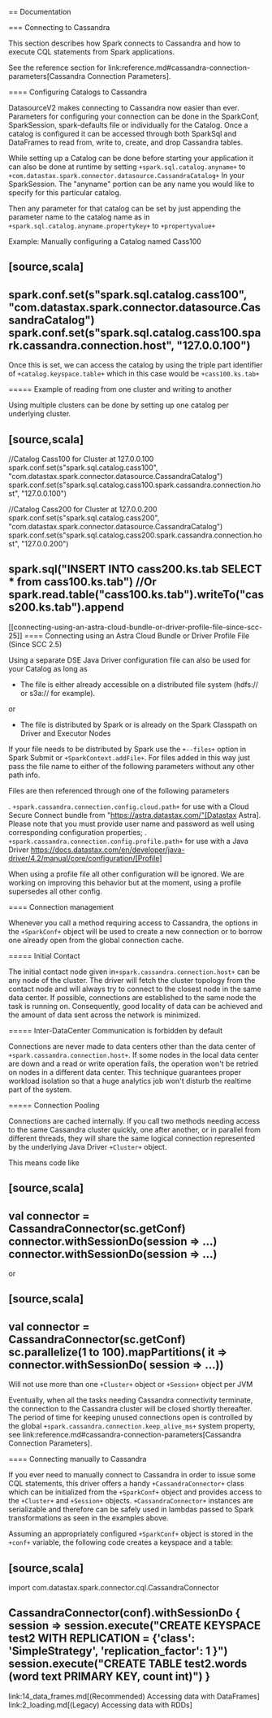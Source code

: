 == Documentation

=== Connecting to Cassandra

This section describes how Spark connects to Cassandra and how to
execute CQL statements from Spark applications.

See the reference section for
link:reference.md#cassandra-connection-parameters[Cassandra Connection
Parameters].

==== Configuring Catalogs to Cassandra

DatasourceV2 makes connecting to Cassandra now easier than ever.
Parameters for configuring your connection can be done in the SparkConf,
SparkSession, spark-defaults file or individually for the Catalog. Once
a catalog is configured it can be accessed through both SparkSql and
DataFrames to read from, write to, create, and drop Cassandra tables.

While setting up a Catalog can be done before starting your application
it can also be done at runtime by setting `+spark.sql.catalog.anyname+`
to `+com.datastax.spark.connector.datasource.CassandraCatalog+` In your
SparkSession. The "anyname" portion can be any name you would like to
specify for this particular catalog.

Then any parameter for that catalog can be set by just appending the
parameter name to the catalog name as in
`+spark.sql.catalog.anyname.propertykey+` to `+propertyvalue+`

Example: Manually configuring a Catalog named Cass100

[source,scala]
----
spark.conf.set(s"spark.sql.catalog.cass100", "com.datastax.spark.connector.datasource.CassandraCatalog")
spark.conf.set(s"spark.sql.catalog.cass100.spark.cassandra.connection.host", "127.0.0.100")
----

Once this is set, we can access the catalog by using the triple part
identifier of `+catalog.keyspace.table+` which in this case would be
`+cass100.ks.tab+`

===== Example of reading from one cluster and writing to another

Using multiple clusters can be done by setting up one catalog per
underlying cluster.

[source,scala]
----
//Catalog Cass100 for Cluster at 127.0.0.100
spark.conf.set(s"spark.sql.catalog.cass100", "com.datastax.spark.connector.datasource.CassandraCatalog")
spark.conf.set(s"spark.sql.catalog.cass100.spark.cassandra.connection.host", "127.0.0.100")

//Catalog Cass200 for Cluster at 127.0.0.200
spark.conf.set(s"spark.sql.catalog.cass200", "com.datastax.spark.connector.datasource.CassandraCatalog")
spark.conf.set(s"spark.sql.catalog.cass200.spark.cassandra.connection.host", "127.0.0.200")

spark.sql("INSERT INTO cass200.ks.tab SELECT * from cass100.ks.tab")
//Or
spark.read.table("cass100.ks.tab").writeTo("cass200.ks.tab").append
----

[[connecting-using-an-astra-cloud-bundle-or-driver-profile-file-since-scc-25]]
==== Connecting using an Astra Cloud Bundle or Driver Profile File (Since SCC 2.5)

Using a separate DSE Java Driver configuration file can also be used for
your Catalog as long as

* The file is either already accessible on a distributed file system
(hdfs:// or s3a:// for example).

or

* The file is distributed by Spark or is already on the Spark Classpath
on Driver and Executor Nodes

If your file needs to be distributed by Spark use the `+--files+` option
in Spark Submit or `+SparkContext.addFile+`. For files added in this way
just pass the file name to either of the following parameters without
any other path info.

Files are then referenced through one of the following parameters

. `+spark.cassandra.connection.config.cloud.path+` for use with a Cloud
Secure Connect bundle from "https://astra.datastax.com/"[Datastax
Astra]. Please note that you must provide user name and password as well
using corresponding configuration properties;
. `+spark.cassandra.connection.config.profile.path+` for use with a Java
Driver
https://docs.datastax.com/en/developer/java-driver/4.2/manual/core/configuration/[Profile]

When using a profile file all other configuration will be ignored. We
are working on improving this behavior but at the moment, using a
profile supersedes all other config.

==== Connection management

Whenever you call a method requiring access to Cassandra, the options in
the `+SparkConf+` object will be used to create a new connection or to
borrow one already open from the global connection cache.

===== Initial Contact

The initial contact node given in`+spark.cassandra.connection.host+` can
be any node of the cluster. The driver will fetch the cluster topology
from the contact node and will always try to connect to the closest node
in the same data center. If possible, connections are established to the
same node the task is running on. Consequently, good locality of data
can be achieved and the amount of data sent across the network is
minimized.

===== Inter-DataCenter Communication is forbidden by default

Connections are never made to data centers other than the data center of
`+spark.cassandra.connection.host+`. If some nodes in the local data
center are down and a read or write operation fails, the operation won't
be retried on nodes in a different data center. This technique
guarantees proper workload isolation so that a huge analytics job won't
disturb the realtime part of the system.

===== Connection Pooling

Connections are cached internally. If you call two methods needing
access to the same Cassandra cluster quickly, one after another, or in
parallel from different threads, they will share the same logical
connection represented by the underlying Java Driver `+Cluster+` object.

This means code like

[source,scala]
----
  val connector = CassandraConnector(sc.getConf)
  connector.withSessionDo(session => ...)
  connector.withSessionDo(session => ...)
----

or

[source,scala]
----
val connector = CassandraConnector(sc.getConf)
sc.parallelize(1 to 100).mapPartitions( it => connector.withSessionDo( session => ...))
----

Will not use more than one `+Cluster+` object or `+Session+` object per
JVM

Eventually, when all the tasks needing Cassandra connectivity terminate,
the connection to the Cassandra cluster will be closed shortly
thereafter. The period of time for keeping unused connections open is
controlled by the global `+spark.cassandra.connection.keep_alive_ms+`
system property, see
link:reference.md#cassandra-connection-parameters[Cassandra Connection
Parameters].

==== Connecting manually to Cassandra

If you ever need to manually connect to Cassandra in order to issue some
CQL statements, this driver offers a handy `+CassandraConnector+` class
which can be initialized from the `+SparkConf+` object and provides
access to the `+Cluster+` and `+Session+` objects.
`+CassandraConnector+` instances are serializable and therefore can be
safely used in lambdas passed to Spark transformations as seen in the
examples above.

Assuming an appropriately configured `+SparkConf+` object is stored in
the `+conf+` variable, the following code creates a keyspace and a
table:

[source,scala]
----
import com.datastax.spark.connector.cql.CassandraConnector

CassandraConnector(conf).withSessionDo { session =>
  session.execute("CREATE KEYSPACE test2 WITH REPLICATION = {'class': 'SimpleStrategy', 'replication_factor': 1 }")
  session.execute("CREATE TABLE test2.words (word text PRIMARY KEY, count int)")
}
----

link:14_data_frames.md[(Recommended) Accessing data with DataFrames]
link:2_loading.md[(Legacy) Accessing data with RDDs]

